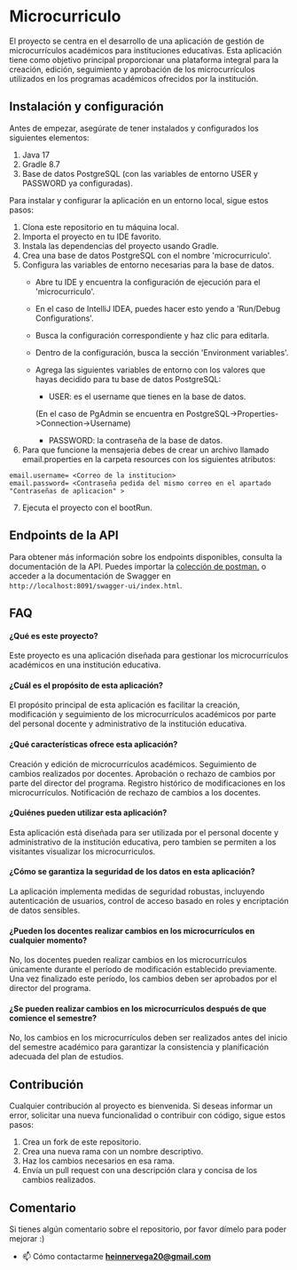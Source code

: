 #  Microcurriculo 

El proyecto se centra en el desarrollo de una aplicación de gestión de microcurrículos académicos para instituciones educativas. Esta aplicación tiene como objetivo principal proporcionar una plataforma integral para la creación, edición, seguimiento y aprobación de los microcurrículos utilizados en los programas académicos ofrecidos por la institución.
## Instalación y configuración 

Antes de empezar, asegúrate de tener instalados y configurados los siguientes elementos:

1. Java 17
2. Gradle 8.7
3. Base de datos PostgreSQL (con las variables de entorno USER y PASSWORD ya configuradas).

Para instalar y configurar la aplicación en un entorno local, sigue estos pasos:

1. Clona este repositorio en tu máquina local.
2. Importa el proyecto en tu IDE favorito.
3. Instala las dependencias del proyecto usando Gradle.
4. Crea una base de datos PostgreSQL con el nombre 'microcurriculo'.
5. Configura las variables de entorno necesarias para la base de datos.
    - Abre tu IDE y encuentra la configuración de ejecución para el 'microcurriculo'.
    - En el caso de IntelliJ IDEA, puedes hacer esto yendo a 'Run/Debug Configurations'.
    - Busca la configuración correspondiente y haz clic para editarla.
    - Dentro de la configuración, busca la sección 'Environment variables'.
    - Agrega las siguientes variables de entorno con los valores que hayas decidido para tu base de datos PostgreSQL:
        - USER: es el username que tienes en la base de datos.

      (En el caso de PgAdmin se encuentra en PostgreSQL->Properties->Connection->Username)

        - PASSWORD: la contraseña de la base de datos.
6. Para que funcione la mensajeria debes de crear un archivo llamado email.properties en la carpeta resources con los siguientes atributos:
```
email.username= <Correo de la institucion>
email.password= <Contraseña pedida del mismo correo en el apartado "Contraseñas de aplicacion" >
```
7. Ejecuta el proyecto con el bootRun.

## Endpoints de la API
Para obtener más información sobre los endpoints disponibles, consulta la documentación de la API.
Puedes importar la [colección de postman.](docs/postman/Micro.postman_collection.json) o 
acceder a la documentación de Swagger en `http://localhost:8091/swagger-ui/index.html`.


## FAQ
#### ¿Qué es este proyecto?
Este proyecto es una aplicación diseñada para gestionar los microcurrículos académicos en una institución educativa.

#### ¿Cuál es el propósito de esta aplicación?
El propósito principal de esta aplicación es facilitar la creación, modificación y seguimiento de los microcurrículos académicos por parte del personal docente y administrativo de la institución educativa.

#### ¿Qué características ofrece esta aplicación?
Creación y edición de microcurrículos académicos.
Seguimiento de cambios realizados por docentes.
Aprobación o rechazo de cambios por parte del director del programa.
Registro histórico de modificaciones en los microcurrículos.
Notificación de rechazo de cambios a los docentes.
#### ¿Quiénes pueden utilizar esta aplicación?
Esta aplicación está diseñada para ser utilizada por el personal docente y administrativo de la institución educativa, pero tambien se permiten a los visitantes visualizar los microcurriculos.

#### ¿Cómo se garantiza la seguridad de los datos en esta aplicación?
La aplicación implementa medidas de seguridad robustas, incluyendo autenticación de usuarios, control de acceso basado en roles y encriptación de datos sensibles.

#### ¿Pueden los docentes realizar cambios en los microcurrículos en cualquier momento?
No, los docentes pueden realizar cambios en los microcurrículos únicamente durante el período de modificación establecido previamente. Una vez finalizado este período, los cambios deben ser aprobados por el director del programa.

#### ¿Se pueden realizar cambios en los microcurrículos después de que comience el semestre?
No, los cambios en los microcurrículos deben ser realizados antes del inicio del semestre académico para garantizar la consistencia y planificación adecuada del plan de estudios.


## Contribución ##

Cualquier contribución al proyecto es bienvenida. Si deseas informar un error, solicitar una nueva funcionalidad o
contribuir con código, sigue estos pasos:

1. Crea un fork de este repositorio.
2. Crea una nueva rama con un nombre descriptivo.
3. Haz los cambios necesarios en esa rama.
4. Envía un pull request con una descripción clara y concisa de los cambios realizados.


## Comentario 
Si tienes algún comentario sobre el repositorio, por favor dímelo para poder mejorar :)

- 📫 Cómo contactarme **heinnervega20@gmail.com**